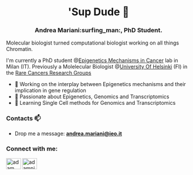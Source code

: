 <h1 align="center">'Sup Dude 👊</h1>
<h3 align="center">Andrea Mariani:surfing_man:, PhD Student.</h3>

Molecular biologist turned computational biologist working on all things Chromatin.

I'm currently a PhD student @[Epigenetics Mechanisms in Cancer](https://www.research.ieo.it/research-and-technology/principal-investigators/epigenetic-mechanisms-in-cancer/) lab in Milan (IT). Previously a Molelecular Biologist @[University Of Helsinki](https://www.helsinki.fi/en) (FI) in the [Rare Cancers Research Groups](https://www2.helsinki.fi/en/researchgroups/rare-cancers-research-group/group)

- 🔭 Working on the interplay between Epigenetics mechanisms and their implication in gene regulation 
- :dog: Passionate about Epigenetics, Genomics and Transcriptomics
- 🌱 Learning Single Cell methods for Genomics and Transcriptomics

### Contacts 📫

- Drop me a message: **andrea.mariani@ieo.it** 


<h3 align="left">Connect with me:</h3>
<p align="left">
  <a href="https://www.linkedin.com/in/andrea-mariani-584138175/" target="blank"><img align="center"
      src="https://raw.githubusercontent.com/rahuldkjain/github-profile-readme-generator/master/src/images/icons/Social/linked-in-alt.svg"
      alt="adam pithewan" height="30" width="40" /></a>
   <a href="https://twitter.com/Andrea1Mariani" target="blank"><img align="center"
      src="https://raw.githubusercontent.com/rahuldkjain/github-profile-readme-generator/master/src/images/icons/Social/twitter.svg"
      alt="adampithewan" height="30" width="40" /></a>
  
  
  
  
<!--
**AndreaMariani-AM/AndreaMariani-AM** is a ✨ _special_ ✨ repository because its `README.md` (this file) appears on your GitHub profile.

Here are some ideas to get you started:

- 🔭 I’m currently working on ...
- 🌱 I’m currently learning ...
- 👯 I’m looking to collaborate on ...
- 🤔 I’m looking for help with ...
- 💬 Ask me about ...
- 📫 How to reach me: ...
- 😄 Pronouns: ...
- ⚡ Fun fact: ...
-->

